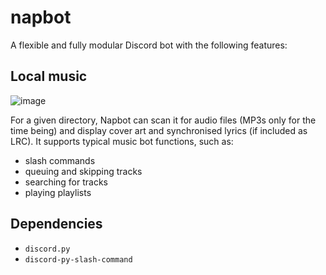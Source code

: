 # napbot

A flexible and fully modular Discord bot with the following features:

## Local music

![image](https://user-images.githubusercontent.com/25178974/121067562-33ec9b00-c799-11eb-88cb-e9be77f40590.png)

For a given directory, Napbot can scan it for audio files (MP3s only for the time being) and display cover art and synchronised lyrics (if included as LRC). It supports typical music bot functions, such as:

 - slash commands
 - queuing and skipping tracks
 - searching for tracks
 - playing playlists

## Dependencies

 - `discord.py`
 - `discord-py-slash-command`
